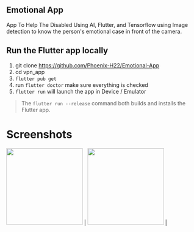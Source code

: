 ## Emotional App
App To Help The Disabled Using AI, Flutter, and Tensorflow using Image detection to know the person's emotional case in front of the camera.


## Run the Flutter app locally
  1. git clone https://github.com/Phoenix-H22/Emotional-App
  1. cd vpn_app
  1. `flutter pub get`
  1. run `flutter doctor` make sure everything is checked
  1. `flutter run` will launch the app in Device / Emulator

  > The `flutter run --release` command both builds and installs the Flutter app.


# Screenshots

<img src="https://www.mediafire.com/convkey/0236/c5hdggxxfdidjb6zg.jpg" width="200px"> |
<img src="https://www.mediafire.com/convkey/1620/nzxfaslepsqhh92zg.jpg" width="200px"> |
